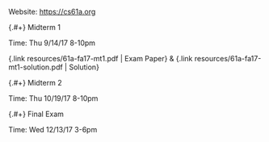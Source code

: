 
Website: https://cs61a.org

<div data-markdown class="cards">
  <div data-markdown>

{.#+} Midterm 1

Time: Thu 9/14/17 8-10pm

{.link resources/61a-fa17-mt1.pdf | Exam Paper} & {.link resources/61a-fa17-mt1-solution.pdf | Solution}

  </div>
  <div data-markdown>

{.#+} Midterm 2

Time: Thu 10/19/17 8-10pm

  </div>
  <div data-markdown>

{.#+} Final Exam

Time: Wed 12/13/17 3-6pm

  </div>
</div>
